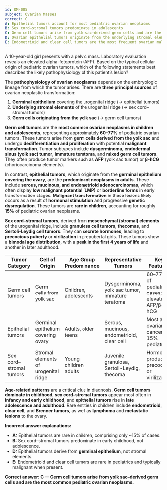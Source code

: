 ```yaml
---
id: OM-005
subject: Ovarian Masses
correct: C
A: Epithelial tumors account for most pediatric ovarian neoplasms
B: Sex cord–stromal tumors predominate in adolescents
C: Germ cell tumors arise from yolk sac–derived germ cells and are the most common pediatric ovarian neoplasms
D: Ovarian epithelial tumors originate from the underlying stromal elements of the urogenital ridge
E: Endometrioid and clear cell tumors are the most frequent ovarian malignancies in childhood
---
```


A 10-year-old girl presents with a pelvic mass. Laboratory evaluation reveals an elevated alpha-fetoprotein (AFP). Based on the typical cellular origin of pediatric ovarian tumors, which of the following statements best describes the likely pathophysiology of this patient’s lesion?

<!-- EXPLANATION -->

The **pathophysiology of ovarian neoplasms** depends on the embryologic lineage from which the tumor arises. There are **three principal sources** of ovarian neoplastic transformation:  
1. **Germinal epithelium** covering the urogenital ridge (→ epithelial tumors)  
2. **Underlying stromal elements** of the urogenital ridge (→ sex cord–stromal tumors)  
3. **Germ cells originating from the yolk sac** (→ germ cell tumors)  

**Germ cell tumors** are the **most common ovarian neoplasms in children and adolescents**, representing approximately **60–77%** of pediatric ovarian tumors. These tumors arise from **germ cells derived from the yolk sac** and undergo **dedifferentiation and proliferation** with potential **malignant transformation**. Tumor subtypes include **dysgerminoma**, **endodermal sinus (yolk sac) tumor**, **immature teratoma**, and **mixed germ cell tumors**. They often produce tumor markers such as **AFP** (yolk sac tumor) or **β-hCG** (choriocarcinoma elements).  

In contrast, **epithelial tumors**, which originate from the **germinal epithelium covering the ovary**, are the **predominant neoplasms in adults**. These include **serous, mucinous, and endometrioid adenocarcinomas**, which often display **low malignant potential (LMP)** or **borderline forms** in early transformation stages. **Malignant transformation** in these lesions likely occurs as a result of **hormonal stimulation** and progressive **genetic dysregulation**. These tumors are **rare in children**, accounting for roughly **15%** of pediatric ovarian neoplasms.  

**Sex cord–stromal tumors**, derived from **mesenchymal (stromal) elements** of the urogenital ridge, include **granulosa cell tumors**, **thecomas**, and **Sertoli-Leydig cell tumors**. They can **secrete hormones**, leading to **precocious puberty** or **virilization** in prepubertal girls. These tumors show a **bimodal age distribution**, with a **peak in the first 4 years of life** and another in later adulthood.

| **Tumor Category** | **Cell of Origin** | **Age Group Predominance** | **Representative Tumors** | **Key Features** |
|--------------------|--------------------|-----------------------------|---------------------------|------------------|
| Germ cell tumors | Germ cells from yolk sac | Children, adolescents | Dysgerminoma, yolk sac tumor, immature teratoma | 60–77% of pediatric cases; elevated AFP/β-hCG |
| Epithelial tumors | Germinal epithelium covering ovary | Adults, older teens | Serous, mucinous, endometrioid, clear cell | Most adult ovarian cancers; 15% pediatric |
| Sex cord–stromal tumors | Stromal elements of urogenital ridge | Young children, adults | Juvenile granulosa, Sertoli-Leydig, thecoma | Hormone-producing; precocity or virilization |

**Age-related patterns** are a critical clue in diagnosis. **Germ cell tumors dominate in childhood**, **sex cord–stromal tumors** appear most often in **infancy and early childhood**, and **epithelial tumors** rise in **late adolescence and adulthood**. Rare entities in children include **endometrioid**, **clear cell**, and **Brenner tumors**, as well as **lymphoma** and **metastatic lesions** to the ovary.

**Incorrect answer explanations:**
- **A:** Epithelial tumors are rare in children, comprising only ~15% of cases.  
- **B:** Sex cord–stromal tumors predominate in early childhood, not adolescence.  
- **D:** Epithelial tumors derive from **germinal epithelium**, not stromal elements.  
- **E:** Endometrioid and clear cell tumors are rare in pediatrics and typically malignant when present.

**Correct answer: C — Germ cell tumors arise from yolk sac–derived germ cells and are the most common pediatric ovarian neoplasms.**
